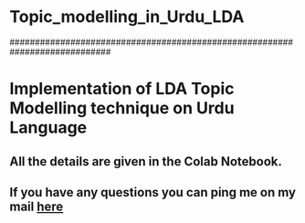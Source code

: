 # Topic_modelling_in_Urdu_LDA

############################################################################


<h1>Implementation of LDA Topic Modelling technique on Urdu Language</h1>
<h2>All the details are given in the Colab Notebook.</h2>
<h2>If you have any questions you can ping me on my mail <a href = "mailto: talhamasood0000@gmail.com" >here<a/></h2>
